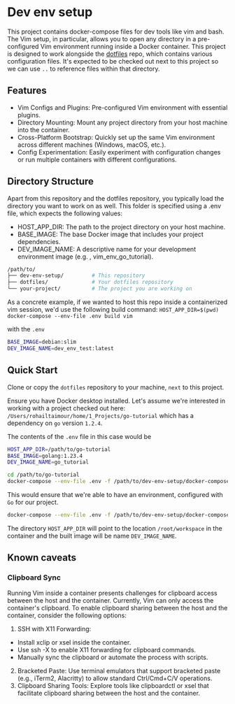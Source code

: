 # Dev env setup

This project contains docker-compose files for dev tools like vim and bash. The
Vim setup, in particular, allows you to open any directory in a pre-configured
Vim environment running inside a Docker container. This project is designed to
work alongside the [dotfiles](git@github.com:roumail/dotfiles.git) repo,
which contains various configuration files. It's expected to be checked
out next to this project so we can use `..` to reference files within that
directory.

## Features

- Vim Configs and Plugins: Pre-configured Vim environment with essential plugins.
- Directory Mounting: Mount any project directory from your host machine into the container.
- Cross-Platform Bootstrap: Quickly set up the same Vim environment across different machines (Windows, macOS, etc.).
- Config Experimentation: Easily experiment with configuration changes or run multiple containers with different configurations.

## Directory Structure

Apart from this repository and the dotfiles repository, you typically load the directory you want to work on as well. This folder is specified using a .env file, which expects the following values:

- HOST_APP_DIR: The path to the project directory on your host machine.
- BASE_IMAGE: The base Docker image that includes your project dependencies.
- DEV_IMAGE_NAME: A descriptive name for your development environment image (e.g.
  , vim_env_go_tutorial).

```bash
/path/to/
├── dev-env-setup/         # This repository
├── dotfiles/              # Your dotfiles repository
└── your-project/          # The project you are working on

```

As a concrete example, if we wanted to host this repo inside a containerized
vim session, we'd use the following build command:
`HOST_APP_DIR=$(pwd) docker-compose --env-file .env build vim`

with the `.env`

```bash
BASE_IMAGE=debian:slim
DEV_IMAGE_NAME=dev_env_test:latest
```

## Quick Start

Clone or copy the `dotfiles` repository to your machine, `next` to this project.

Ensure you have Docker desktop installed. Let's assume we're interested in working
with a project checked out here: `/Users/rohailtaimour/home/1_Projects/go-tutorial`
which has a dependency on `go` version `1.2.4`.

The contents of the `.env` file in this case would be

```bash
HOST_APP_DIR=/path/to/go-tutorial
BASE_IMAGE=golang:1.23.4
DEV_IMAGE_NAME=go_tutorial
```

```bash
cd /path/to/go-tutorial
docker-compose --env-file .env -f /path/to/dev-env-setup/docker-compose.yml build vim
```

This would ensure that we're able to have an environment, configured with `Go`
for our project.

```bash
docker-compose --env-file .env -f /path/to/dev-env-setup/docker-compose.yml run --rm vim
```

The directory `HOST_APP_DIR` will point to the location `/root/workspace` in
the container and the built image will be name `DEV_IMAGE_NAME`.

## Known caveats

### Clipboard Sync

Running Vim inside a container presents challenges for clipboard access between the host and the container. Currently, Vim can only access the container's clipboard. To enable clipboard sharing between the host and the container, consider the following options:

1. SSH with X11 Forwarding:

- Install xclip or xsel inside the container.
- Use ssh -X to enable X11 forwarding for clipboard commands.
- Manually sync the clipboard or automate the process with scripts.

2. Bracketed Paste: Use terminal emulators that support bracketed paste (e.g., iTerm2, Alacritty) to allow standard Ctrl/Cmd+C/V operations.
3. Clipboard Sharing Tools: Explore tools like clipboardctl or xsel that facilitate clipboard sharing between the host and the container.
